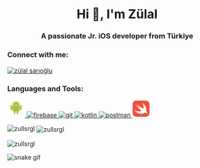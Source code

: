 <h1 align="center">Hi 👋, I'm Zülal</h1>
<h3 align="center">A passionate Jr. iOS developer from Türkiye</h3>

<h3 align="left">Connect with me:</h3>
<p align="left">
<a href="https://linkedin.com/in/zülal-sarıoğlu-566531229/" target="blank"><img align="center" src="https://raw.githubusercontent.com/rahuldkjain/github-profile-readme-generator/master/src/images/icons/Social/linked-in-alt.svg" alt="zülal sarıoğlu" height="30" width="40" /></a>
</p>

<h3 align="left">Languages and Tools:</h3>
<p align="left"> <a href="https://developer.android.com" target="_blank" rel="noreferrer"> <img src="https://raw.githubusercontent.com/devicons/devicon/master/icons/android/android-original-wordmark.svg" alt="android" width="40" height="40"/> </a> <a href="https://firebase.google.com/" target="_blank" rel="noreferrer"> <img src="https://www.vectorlogo.zone/logos/firebase/firebase-icon.svg" alt="firebase" width="40" height="40"/> </a> <a href="https://git-scm.com/" target="_blank" rel="noreferrer"> <img src="https://www.vectorlogo.zone/logos/git-scm/git-scm-icon.svg" alt="git" width="40" height="40"/> </a> <a href="https://kotlinlang.org" target="_blank" rel="noreferrer"> <img src="https://www.vectorlogo.zone/logos/kotlinlang/kotlinlang-icon.svg" alt="kotlin" width="40" height="40"/> </a> <a href="https://postman.com" target="_blank" rel="noreferrer"> <img src="https://www.vectorlogo.zone/logos/getpostman/getpostman-icon.svg" alt="postman" width="40" height="40"/> </a> <a href="https://developer.apple.com/swift/" target="_blank" rel="noreferrer"> <img src="https://raw.githubusercontent.com/devicons/devicon/master/icons/swift/swift-original.svg" alt="swift" width="40" height="40"/> </a> </p>

<p><img align="left" src="https://github-readme-stats.vercel.app/api/top-langs?username=zullsrgl&show_icons=true&locale=en&layout=compact" alt="zullsrgl" /></p>

<p>&nbsp;<img align="center" src="https://github-readme-stats.vercel.app/api?username=zullsrgl&show_icons=true&locale=en" alt="zullsrgl" /></p>

<p><img align="center" src="https://github-readme-streak-stats.herokuapp.com/?user=zullsrgl&" alt="zullsrgl" /></p>



![snake gif](https://github.com/zullsrgl/zullsrgl/blob/output/github-contribution-grid-snake.gif)
